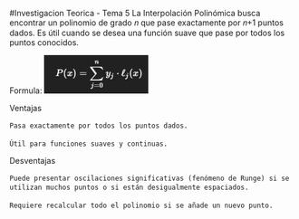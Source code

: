 #Investigacion Teorica - Tema 5
La Interpolación Polinómica busca encontrar un polinomio de grado 𝑛  que pase exactamente por 𝑛+1 puntos dados. Es útil cuando se desea una función suave que pase por todos los puntos conocidos.

Formula:
    ![alt text](image.png)


Ventajas

    Pasa exactamente por todos los puntos dados.

    Útil para funciones suaves y continuas.

Desventajas

    Puede presentar oscilaciones significativas (fenómeno de Runge) si se utilizan muchos puntos o si están desigualmente espaciados.

    Requiere recalcular todo el polinomio si se añade un nuevo punto.
